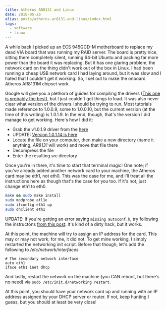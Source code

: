 ```yaml
---
title: Atheros AR8131 and Linux
date: 2010-05-26
alias: posts/atheros-ar8131-and-linux/index.html
tags:
  - software
  - linux
---
```


A while back I picked up an ECS 945GCD-M motherboard to replace my dead VIA board that was running my RAID server. The board is pretty nice, sitting there completely silent, running 64-bit Ubuntu and packing far more power than the board it was replacing. But it has one glaring problem; the network card on the thing didn't work out of the box in Linux. I had been running a cheap USB network card I had laying around, but it was slow and I hated that I couldn't get it working. So, I set out to make the onboard Atheros AR8131M chipset work.

Google will give you a plethora of guides for compiling the drivers ([This one is probably the best](http://ubuntuforums.org/showthread.php?t=1255082)), but I just couldn't get things to load. It was also never clear what version of the drivers I should be trying to run. Most tutorials made reference to 1.0.0.9, some to 1.0.0.10, but the current version (at the time of this writing) is 1.0.1.9. In the end, though, that's the version I did manage to get working. Here's how I did it:

- Grab the v1.0.1.9 driver from the [here](/files/AR81Family-Linux-v1.0.1.9.tar.gz)
- UPDATE: [Version 1.0.1.14 is here](/files/AR81Family-linux-v1.0.1.14.zip)
- Locate the file on your computer, then make a new directory (name it anything, *AR8131* will work) and move that file there
- Decompress the file
- Enter the resulting *src* directory

Once you're in there, it's time to start that terminal magic! One note; if you've already added another network card to your machine, the Atheros card may be eth1, not eth0. This was the case for me, and I'll treat all the instructions here as though that's the case for you too. If it's not, just change eth1 to eth0.

```bash
make && sudo make install
sudo modprobe atl1e
sudo ifconfig eth1 up
sudo dhclient eth1
```

UPDATE: If you're getting an error saying `missing autoconf.h`, try following the instructons [from this post](http://ubuntuforums.org/showthread.php?t=1597605&p=10049520#post10049520). It's kind of a dirty hack, but it works.

At this point, the machine will try to assign an IP address for the card. This may or may not work; for me, it did not. To get mine working, I simply restarted the networking init script. Before that though, let's add the following to */etc/network/interfaces*

```text
# The secondary network interface
auto eth1
iface eth1 inet dhcp
```

And lastly, restart the network on the machine (you CAN reboot, but there's no need) via `sudo /etc/init.d/networking restart`.

At this point, you should have your network card up and running with an IP address assigned by your DHCP server or router. If not, keep hunting I guess, but you should at least be very close!
